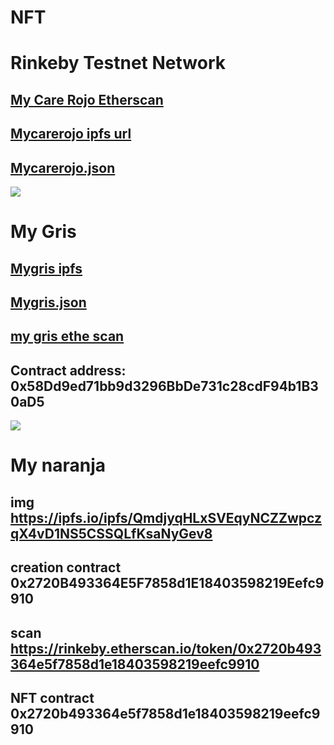 # NFT
# Rinkeby Testnet Network
## [My Care Rojo Etherscan](https://rinkeby.etherscan.io/token/0xe162b14275c023a5512bfee29b37c0de4c8c2d4d)
## [Mycarerojo ipfs url](https://ipfs.io/ipfs/Qmeu9F8WC5v9ePHrCz8xFJuiFHK7N7HVvfEPaZejeJgfow)
## [Mycarerojo.json](https://ipfs.io/ipfs/QmTeNwqoxQ9snbZQaZgYdVW7EEVrS9h9NMYVnVZUPg8oNf)
![](https://ipfs.io/ipfs/Qmeu9F8WC5v9ePHrCz8xFJuiFHK7N7HVvfEPaZejeJgfow)
# My Gris
## [Mygris ipfs](https://ipfs.io/ipfs/QmcdhiQ9oS9TmvsPUyTCMZKgkaogJRgE6GPxUCz6oPuFoa)
## [Mygris.json](https://ipfs.io/ipfs/QmWRpuz8vukXoyLzYi5VZSnxQWkcnWe1UAS35bn6qh2Rm4)
## [my gris ethe scan](https://rinkeby.etherscan.io/token/0x58dd9ed71bb9d3296bbde731c28cdf94b1b30ad5)
## Contract address: 0x58Dd9ed71bb9d3296BbDe731c28cdF94b1B30aD5
![](https://ipfs.io/ipfs/QmcdhiQ9oS9TmvsPUyTCMZKgkaogJRgE6GPxUCz6oPuFoa)
# My naranja
## img https://ipfs.io/ipfs/QmdjyqHLxSVEqyNCZZwpczqX4vD1NS5CSSQLfKsaNyGev8
## creation contract 0x2720B493364E5F7858d1E18403598219Eefc9910
## scan https://rinkeby.etherscan.io/token/0x2720b493364e5f7858d1e18403598219eefc9910
## NFT contract 0x2720b493364e5f7858d1e18403598219eefc9910

